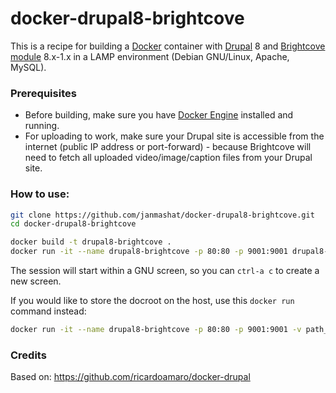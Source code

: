 docker-drupal8-brightcove
==============

This is a recipe for building a [Docker](https://www.docker.com/) container with [Drupal](https://www.drupal.org/) 8 and [Brightcove module](https://www.drupal.org/project/brightcove) 8.x-1.x in a LAMP environment (Debian GNU/Linux, Apache, MySQL).

### Prerequisites

* Before building, make sure you have [Docker Engine](https://docs.docker.com/engine/installation/) installed and running.
* For uploading to work, make sure your Drupal site is accessible from the internet (public IP address or port-forward) - because Brightcove will need to fetch all uploaded video/image/caption files from your Drupal site.

### How to use:

```sh
git clone https://github.com/janmashat/docker-drupal8-brightcove.git
cd docker-drupal8-brightcove

docker build -t drupal8-brightcove .
docker run -it --name drupal8-brightcove -p 80:80 -p 9001:9001 drupal8-brightcove
```

The session will start within a GNU screen, so you can `ctrl-a c` to create a new screen.

If you would like to store the docroot on the host, use this `docker run` command instead:

```sh
docker run -it --name drupal8-brightcove -p 80:80 -p 9001:9001 -v path_on_the_host:/var/www drupal8-brightcove
```

### Credits

Based on: https://github.com/ricardoamaro/docker-drupal
